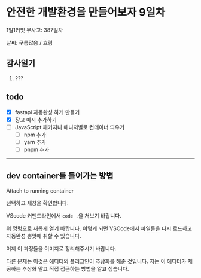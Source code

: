 # 안전한 개발환경을 만들어보자 9일차

1일1커밋 무사고: 387일차

날씨: 구름많음 / 흐림

## 감사일기

1. ???

## todo

- [x] fastapi 자동완성 하게 만들기
- [x] 장고 예시 추가하기
- [ ] JavaScript 패키지니 매니저별로 컨테이너 띄우기
  - [ ] npm 추가
  - [ ] yarn 추가
  - [ ] pnpm 추가

---

## dev container를 들어가는 방법

<!-- 컨테이너 활성화 시점 -->

Attach to running container

<!-- 스크린샷 -->

선택하고 새창을 확인합니다.

VScode 커맨드라인에서 `code .`을 쳐보기 바랍니다.

<!-- 스크린샷 -->

위 명령으로 새롭게 열기 바랍니다. 이렇게 되면 VSCode에서 파일들을 다시 로드하고 자동완성 뽕맛에 취할 수 있습니다.

이제 이 과정들을 이미지로 정리해주시기 바랍니다.

다른 문제는 이것은 에디터의 플러그인이 추상화를 해준 것입니다. 저는 이 에디터가 제공하는 추상화 말고 직접 접근하는 방법을 알고 싶습니다.

